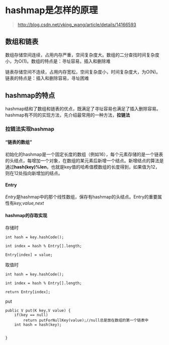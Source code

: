 # hashmap是怎样的原理

> http://blog.csdn.net/vking_wang/article/details/14166593

## 数组和链表
数组存储空间连续，占用内存严重，空间复杂度大。数组的二分查找时间复杂度小，为O(1)。数组的特点是：寻址容易，插入和删除难

链表存储空间不连续，占用内存宽松，空间复杂度小，时间复杂度大，为O(N)。链表的特点是：插入和删除容易，寻址困难

## hashmap的特点
hashmap结和了数组和链表的优点，既满足了寻址容易也满足了插入删除容易。hashmap有不同的实现方法，先介绍最常用的一种方法，**拉链法**

### 拉链法实现hashmap

#### “链表的数组”

初始化的hashmap是一个固定长度的数组（例如16），每个元素存储的是一个链表的头结点，每增加一个对象，在数组的某元素后新增一个结点。新增结点的算法是通过**hash(key)%len**，也就是key值的哈希值模数组的长度得到，如果值为12，则在12处指向新增加的结点。

#### Entry
*Entry*是hashmap中的那个线性数组，保存有hashmap的头结点。Entry的重要属性有*key,value,next*


#### hashmap的存取实现
存储时

    int hash = key.hashCode();

    int index = hash % Entry[].length;

    Entry[index] = value;

取值时

    int hash = key.hashCode();

    int index = hash % Entry[].length;

    return Entry[index];

put

    public V put(K key,V value) {
        if(key == null)
            return putForNullKey(value);//null总是放在数组的第一个链表中
        int hash = hash(key);
        
        
    }
